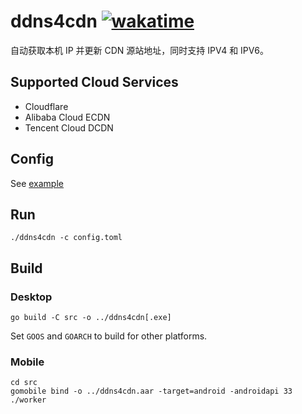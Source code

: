 # ddns4cdn [![wakatime](https://wakatime.com/badge/github/jat001/ddns4cdn.svg)](https://wakatime.com/@Jat/projects/jpfnwygket)

自动获取本机 IP 并更新 CDN 源站地址，同时支持 IPV4 和 IPV6。

## Supported Cloud Services

- Cloudflare
- Alibaba Cloud ECDN
- Tencent Cloud DCDN

## Config

See [example](/config.example.toml)

## Run

```shell
./ddns4cdn -c config.toml
```

## Build

### Desktop

```shell
go build -C src -o ../ddns4cdn[.exe]
```

Set `GOOS` and `GOARCH` to build for other platforms.

### Mobile

```shell
cd src
gomobile bind -o ../ddns4cdn.aar -target=android -androidapi 33 ./worker
```
